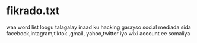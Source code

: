 # fikrado.txt
waa word list loogu talagalay inaad ku hacking garayso social mediada sida facebook,intagram,tiktok ,gmail, yahoo,twitter iyo wixi account ee somaliya
